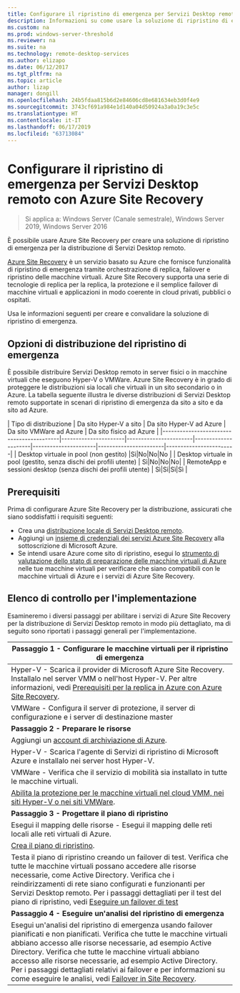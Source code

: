 ```yaml
---
title: Configurare il ripristino di emergenza per Servizi Desktop remoto con la soluzione di ripristino di emergenza di Azure
description: Informazioni su come usare la soluzione di ripristino di emergenza di Azure per il ripristino di emergenza di una distribuzione di Servizi Desktop remoto
ms.custom: na
ms.prod: windows-server-threshold
ms.reviewer: na
ms.suite: na
ms.technology: remote-desktop-services
ms.author: elizapo
ms.date: 06/12/2017
ms.tgt_pltfrm: na
ms.topic: article
author: lizap
manager: dongill
ms.openlocfilehash: 24b5fdaa815b6d2e84606cd8e681634eb3d0f4e9
ms.sourcegitcommit: 3743cf691a984e1d140a04d50924a3a0a19c3e5c
ms.translationtype: HT
ms.contentlocale: it-IT
ms.lasthandoff: 06/17/2019
ms.locfileid: "63713084"
---
```

# <a name="set-up-disaster-recovery-for-rds-using-azure-site-recovery"></a>Configurare il ripristino di emergenza per Servizi Desktop remoto con Azure Site Recovery

>Si applica a: Windows Server (Canale semestrale), Windows Server 2019, Windows Server 2016

È possibile usare Azure Site Recovery per creare una soluzione di ripristino di emergenza per la distribuzione di Servizi Desktop remoto. 

[Azure Site Recovery](/azure/site-recovery/site-recovery-overview) è un servizio basato su Azure che fornisce funzionalità di ripristino di emergenza tramite orchestrazione di replica, failover e ripristino delle macchine virtuali. Azure Site Recovery supporta una serie di tecnologie di replica per la replica, la protezione e il semplice failover di macchine virtuali e applicazioni in modo coerente in cloud privati, pubblici o ospitati. 

Usa le informazioni seguenti per creare e convalidare la soluzione di ripristino di emergenza.

## <a name="disaster-recovery-deployment-options"></a>Opzioni di distribuzione del ripristino di emergenza

È possibile distribuire Servizi Desktop remoto in server fisici o in macchine virtuali che eseguono Hyper-V o VMWare. Azure Site Recovery è in grado di proteggere le distribuzioni sia locali che virtuali in un sito secondario o in Azure. La tabella seguente illustra le diverse distribuzioni di Servizi Desktop remoto supportate in scenari di ripristino di emergenza da sito a sito e da sito ad Azure.

| Tipo di distribuzione                          | Da sito Hyper-V a sito | Da sito Hyper-V ad Azure | Da sito VMWare ad Azure | Da sito fisico ad Azure |
|------------------------------------------|----------------------|-----------------------|---------------------|----------------------|-----------------------|------------------------|
| Desktop virtuale in pool (non gestito)       |Sì|No|No|No |
| Desktop virtuale in pool (gestito, senza dischi dei profili utente) | Sì|No|No|No|
| RemoteApp e sessioni desktop (senza dischi dei profili utente) | Sì|Sì|Sì|Sì  |

## <a name="prerequisites"></a>Prerequisiti

Prima di configurare Azure Site Recovery per la distribuzione, assicurati che siano soddisfatti i requisiti seguenti:

- Crea una [distribuzione locale di Servizi Desktop remoto](rds-deploy-infrastructure.md).
- Aggiungi un [insieme di credenziali dei servizi Azure Site Recovery](/azure/site-recovery/site-recovery-vmm-to-azure#create-a-recovery-services-vault) alla sottoscrizione di Microsoft Azure.
- Se intendi usare Azure come sito di ripristino, esegui lo [strumento di valutazione dello stato di preparazione delle macchine virtuali di Azure](https://azure.microsoft.com/downloads/vm-readiness-assessment/) nelle tue macchine virtuali per verificare che siano compatibili con le macchine virtuali di Azure e i servizi di Azure Site Recovery.
 
## <a name="implementation-checklist"></a>Elenco di controllo per l'implementazione

Esamineremo i diversi passaggi per abilitare i servizi di Azure Site Recovery per la distribuzione di Servizi Desktop remoto in modo più dettagliato, ma di seguito sono riportati i passaggi generali per l'implementazione.

| **Passaggio 1 - Configurare le macchine virtuali per il ripristino di emergenza**                                                                                                                                                                                               |
|--------------------------------------------------------------------------------------------------------------------------------------------------------------------------------------------------------------------------------------------|
| Hyper-V - Scarica il provider di Microsoft Azure Site Recovery. Installalo nel server VMM o nell'host Hyper-V. Per altre informazioni, vedi [Prerequisiti per la replica in Azure con Azure Site Recovery](/azure/site-recovery/site-recovery-prereq).                                                                                                                             |
| VMWare - Configura il server di protezione, il server di configurazione e i server di destinazione master                                                                                                                                                      |
| **Passaggio 2 - Preparare le risorse**                                                                                                                                                                                                           |
| Aggiungi un [account di archiviazione di Azure](/azure/storage/storage-create-storage-account).                                                                                                                                                                                                              |
| Hyper-V - Scarica l'agente di Servizi di ripristino di Microsoft Azure e installalo nei server host Hyper-V.                                                                                                                                     |
| VMWare - Verifica che il servizio di mobilità sia installato in tutte le macchine virtuali.                                                                                                                                                                           |
| [Abilita la protezione per le macchine virtuali nel cloud VMM, nei siti Hyper-V o nei siti VMWare](rds-enable-dr-with-asr.md).                                                                                                                                                                    |
| **Passaggio 3 - Progettare il piano di ripristino**                                                                                                                                                                                                        |
| Esegui il mapping delle risorse - Esegui il mapping delle reti locali alle reti virtuali di Azure.                                                                                                                                                                              |
| [Crea il piano di ripristino](rds-disaster-recovery-plan.md). |
| Testa il piano di ripristino creando un failover di test. Verifica che tutte le macchine virtuali possano accedere alle risorse necessarie, come Active Directory. Verifica che i reindirizzamenti di rete siano configurati e funzionanti per Servizi Desktop remoto. Per i passaggi dettagliati per il test del piano di ripristino, vedi [Eseguire un failover di test](/azure/site-recovery/site-recovery-test-failover-to-azure)|
| **Passaggio 4 - Eseguire un'analisi del ripristino di emergenza**                                                                                                                                                                                                     |
| Esegui un'analisi del ripristino di emergenza usando failover pianificati e non pianificati. Verifica che tutte le macchine virtuali abbiano accesso alle risorse necessarie, ad esempio Active Directory. Verifica che tutte le macchine virtuali abbiano accesso alle risorse necessarie, ad esempio Active Directory. Per i passaggi dettagliati relativi ai failover e per informazioni su come eseguire le analisi, vedi [Failover in Site Recovery](/azure/site-recovery/site-recovery-failover).|


